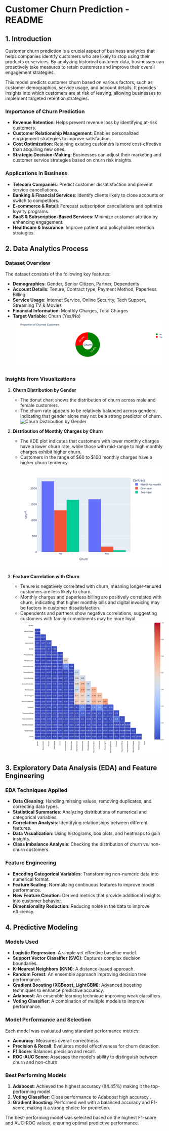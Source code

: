 # Customer Churn Prediction - README

## 1. Introduction
Customer churn prediction is a crucial aspect of business analytics that helps companies identify customers who are likely to stop using their products or services. By analyzing historical customer data, businesses can proactively take measures to retain customers and improve their overall engagement strategies.

This model predicts customer churn based on various factors, such as customer demographics, service usage, and account details. It provides insights into which customers are at risk of leaving, allowing businesses to implement targeted retention strategies.

### Importance of Churn Prediction
- **Revenue Retention**: Helps prevent revenue loss by identifying at-risk customers.
- **Customer Relationship Management**: Enables personalized engagement strategies to improve satisfaction.
- **Cost Optimization**: Retaining existing customers is more cost-effective than acquiring new ones.
- **Strategic Decision-Making**: Businesses can adjust their marketing and customer service strategies based on churn risk insights.

### Applications in Business
- **Telecom Companies**: Predict customer dissatisfaction and prevent service cancellations.
- **Banking & Financial Services**: Identify clients likely to close accounts or switch to competitors.
- **E-commerce & Retail**: Forecast subscription cancellations and optimize loyalty programs.
- **SaaS & Subscription-Based Services**: Minimize customer attrition by enhancing engagement.
- **Healthcare & Insurance**: Improve patient and policyholder retention strategies.

## 2. Data Analytics Process
### Dataset Overview
The dataset consists of the following key features:
- **Demographics**: Gender, Senior Citizen, Partner, Dependents
- **Account Details**: Tenure, Contract type, Payment Method, Paperless Billing
- **Service Usage**: Internet Service, Online Security, Tech Support, Streaming TV & Movies
- **Financial Information**: Monthly Charges, Total Charges
- **Target Variable**: Churn (Yes/No)
![Churn Distribution](newplot-5.png)


### Insights from Visualizations
1. **Churn Distribution by Gender**
   - The donut chart shows the distribution of churn across male and female customers.
   - The churn rate appears to be relatively balanced across genders, indicating that gender alone may not be a strong predictor of churn.
   ![Churn Distribution by Gender]('Gender_Visualization'.png)

2. **Distribution of Monthly Charges by Churn**
   - The KDE plot indicates that customers with lower monthly charges have a lower churn rate, while those with mid-range to high monthly charges exhibit higher churn.
   - Customers in the range of $60 to $100 monthly charges have a higher churn tendency.
   ![Churn Distribution by Monthly Charges](newplot.png)

4. **Feature Correlation with Churn**
   - Tenure is negatively correlated with churn, meaning longer-tenured customers are less likely to churn.
   - Monthly charges and paperless billing are positively correlated with churn, indicating that higher monthly bills and digital invoicing may be factors in customer dissatisfaction.
   - Dependents and partners show negative correlations, suggesting customers with family commitments may be more loyal.
  ![Feature Correlation with Churn](FeatureCorrelation.png)

## 3. Exploratory Data Analysis (EDA) and Feature Engineering
### EDA Techniques Applied
- **Data Cleaning**: Handling missing values, removing duplicates, and correcting data types.
- **Statistical Summaries**: Analyzing distributions of numerical and categorical variables.
- **Correlation Analysis**: Identifying relationships between different features.
- **Data Visualization**: Using histograms, box plots, and heatmaps to gain insights.
- **Class Imbalance Analysis**: Checking the distribution of churn vs. non-churn customers.

### Feature Engineering
- **Encoding Categorical Variables**: Transforming non-numeric data into numerical format.
- **Feature Scaling**: Normalizing continuous features to improve model performance.
- **New Feature Creation**: Derived metrics that provide additional insights into customer behavior.
- **Dimensionality Reduction**: Reducing noise in the data to improve efficiency.

## 4. Predictive Modeling
### Models Used
- **Logistic Regression**: A simple yet effective baseline model.
- **Support Vector Classifier (SVC)**: Captures complex decision boundaries.
- **K-Nearest Neighbors (KNN)**: A distance-based approach.
- **Random Forest**: An ensemble approach improving decision tree performance.
- **Gradient Boosting (XGBoost, LightGBM)**: Advanced boosting techniques to enhance predictive accuracy.
- **Adaboost**: An ensemble learning technique improving weak classifiers.
- **Voting Classifier**: A combination of multiple models to improve performance.

### Model Performance and Selection
Each model was evaluated using standard performance metrics:
- **Accuracy**: Measures overall correctness.
- **Precision & Recall**: Evaluates model effectiveness for churn detection.
- **F1 Score**: Balances precision and recall.
- **ROC-AUC Score**: Assesses the model’s ability to distinguish between churn and non-churn.

### Best Performing Models
1. **Adaboost**: Achieved the highest accuracy (84.45%) making it the top-performing model.
2. **Voting Classifier**: Close performance to Adaboost high accuracy .
3. **Gradient Boosting**: Performed well with a balanced accuracy and F1-score, making it a strong choice for prediction.

The best-performing model was selected based on the highest F1-score and AUC-ROC values, ensuring optimal predictive performance.

